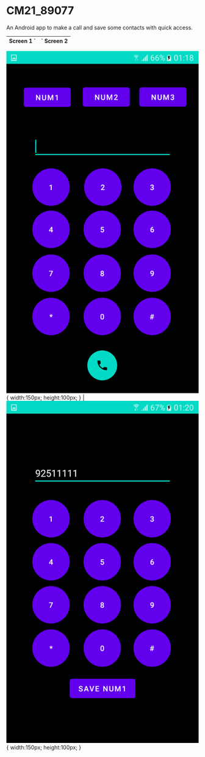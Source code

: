 # CM21_89077


An Android app to make a call and save some contacts with quick access. <br /> 


   Screen 1   `|`   Screen 2
--- | ---
![alt text](MakeaCall/img/img1.png "screen1.png"){
   width:150px;
   height:100px;
} | ![alt text](MakeaCall/img/img2.png "screen2.png"){
   width:150px;
   height:100px;
}

